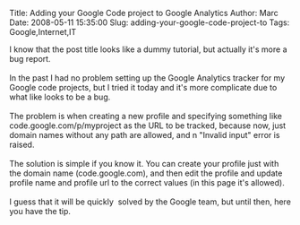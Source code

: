 Title: Adding your Google Code project to Google Analytics
Author: Marc
Date: 2008-05-11 15:35:00
Slug: adding-your-google-code-project-to
Tags: Google,Internet,IT

I know that the post title looks like a dummy tutorial, but actually it's more a bug report.<br/><br/>In the past I had no problem setting up the Google Analytics tracker for my Google code projects, but I tried it today and it's more complicate due to what like looks to be a bug.<br/><br/>The problem is when creating a new profile and specifying something like code.google.com/p/myproject as the URL to be tracked, because now, just  domain names without any path are allowed, and n "Invalid input" error is raised.<br/><br/>The solution is simple if you know it. You can create your profile just with the domain name (code.google.com), and then edit the profile and update profile name and profile url to the correct values (in this page it's allowed).<br/><br/>I guess that it will be quickly  solved by the Google team, but until then, here you have the tip.